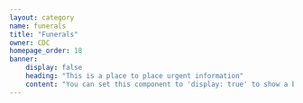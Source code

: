 ```yaml
---
layout: category
name: funerals
title: "Funerals"
owner: CDC
homepage_order: 18
banner:
    display: false
    heading: "This is a place to place urgent information"
    content: "You can set this component to 'display: true' to show a banner at the top of the page."
---
```

